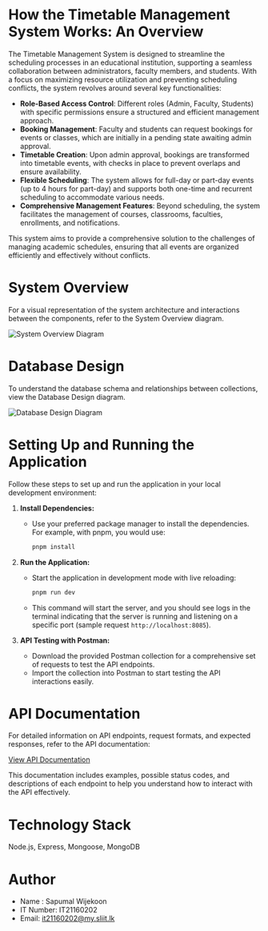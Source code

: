 # How the Timetable Management System Works: An Overview

The Timetable Management System is designed to streamline the scheduling processes in an educational institution, supporting a seamless collaboration between administrators, faculty members, and students. With a focus on maximizing resource utilization and preventing scheduling conflicts, the system revolves around several key functionalities:

- **Role-Based Access Control**: Different roles (Admin, Faculty, Students) with specific permissions ensure a structured and efficient management approach.
- **Booking Management**: Faculty and students can request bookings for events or classes, which are initially in a pending state awaiting admin approval.
- **Timetable Creation**: Upon admin approval, bookings are transformed into timetable events, with checks in place to prevent overlaps and ensure availability.
- **Flexible Scheduling**: The system allows for full-day or part-day events (up to 4 hours for part-day) and supports both one-time and recurrent scheduling to accommodate various needs.
- **Comprehensive Management Features**: Beyond scheduling, the system facilitates the management of courses, classrooms, faculties, enrollments, and notifications.

This system aims to provide a comprehensive solution to the challenges of managing academic schedules, ensuring that all events are organized efficiently and effectively without conflicts.

# System Overview

For a visual representation of the system architecture and interactions between the components, refer to the System Overview diagram.

![System Overview Diagram](https://github.com/sliitcsse/assignment-01-saputhebeast/assets/72787452/4e3b0cc6-e5d8-461a-8c92-70c00e02978b)

# Database Design

To understand the database schema and relationships between collections, view the Database Design diagram.

![Database Design Diagram](https://github.com/sliitcsse/assignment-01-saputhebeast/assets/72787452/0d714f99-f5f1-4b73-a7db-c82c6c7b035c)

# Setting Up and Running the Application

Follow these steps to set up and run the application in your local development environment:

1. **Install Dependencies:**
   - Use your preferred package manager to install the dependencies. For example, with pnpm, you would use:
     ```sh
     pnpm install
     ```

2. **Run the Application:**
   - Start the application in development mode with live reloading:
     ```sh
     pnpm run dev
     ```
   - This command will start the server, and you should see logs in the terminal indicating that the server is running and listening on a specific port (sample request `http://localhost:8085`).

3. **API Testing with Postman:**
   - Download the provided Postman collection for a comprehensive set of requests to test the API endpoints.
   - Import the collection into Postman to start testing the API interactions easily.

# API Documentation

For detailed information on API endpoints, request formats, and expected responses, refer to the API documentation:

[View API Documentation](https://documenter.getpostman.com/view/17332222/2sA2xh2swm)

This documentation includes examples, possible status codes, and descriptions of each endpoint to help you understand how to interact with the API effectively.

# Technology Stack
Node.js, Express, Mongoose, MongoDB

# Author
- Name : Sapumal Wijekoon
- IT Number: IT21160202
- Email: it21160202@my.sliit.lk
